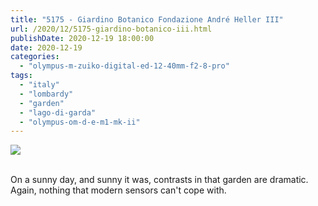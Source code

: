 ```yaml
---
title: "5175 - Giardino Botanico Fondazione André Heller III"
url: /2020/12/5175-giardino-botanico-iii.html
publishDate: 2020-12-19 18:00:00
date: 2020-12-19
categories: 
  - "olympus-m-zuiko-digital-ed-12-40mm-f2-8-pro"
tags: 
  - "italy"
  - "lombardy"
  - "garden"
  - "lago-di-garda"
  - "olympus-om-d-e-m1-mk-ii"
---
```

<div class="container">
<div class="center"><a target="_blank" href="https://d25zfm9zpd7gm5.cloudfront.net/1200x1200/2018/20180912_123715_lr.jpg"><img class="webfeedsFeaturedVisual" src="https://d25zfm9zpd7gm5.cloudfront.net/0600x0600/2018/20180912_123715_lr.jpg" /></a></div>
</div>
<br />

On a sunny day, and sunny it was, contrasts in that garden are
dramatic. Again, nothing that modern sensors can't cope with.